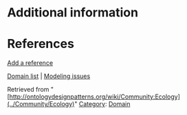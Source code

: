#  Additional information


#  References


[Add a reference](index.php@title=Odp%253AAdd_reference&subject=../Community/Ecology "http://ontologydesignpatterns.org/wiki/index.php?title=Odp:Add_reference&subject=Community%3AEcology")


  




[Domain list](../Community/Domain "Community:Domain") | [Modeling issues](../Community/Main "Community:Main")


Retrieved from "[http://ontologydesignpatterns.org/wiki/Community:Ecology](../Community/Ecology)"
 [Category](http://ontologydesignpatterns.org/wiki/Special:Categories "Special:Categories"): [Domain](../Category/Domain "Category:Domain")